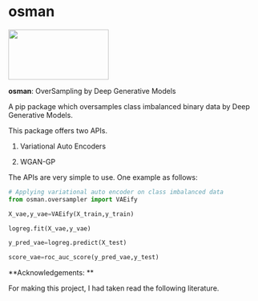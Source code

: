 # osman
<img src="https://github.com/rajoy99/osman/blob/main/OsmanLogo.png" width="200" height="100" />

**osman**: OverSampling by Deep Generative Models 


A pip package which oversamples class imbalanced binary data by Deep Generative Models. 

This package offers two APIs. 

1) Variational Auto Encoders 

2) WGAN-GP


The APIs are very simple to use. One example as follows:

```python
# Applying variational auto encoder on class imbalanced data 
from osman.oversampler import VAEify 

X_vae,y_vae=VAEify(X_train,y_train)

logreg.fit(X_vae,y_vae)

y_pred_vae=logreg.predict(X_test)

score_vae=roc_auc_score(y_pred_vae,y_test)


```
**Acknowledgements: **

For making this project, I had taken read the following literature. 

